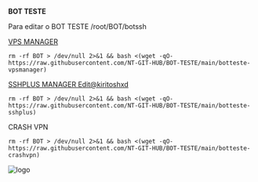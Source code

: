 
__BOT TESTE__

Para editar o BOT TESTE /root/BOT/botssh

<!-- Abre uma nova janela -->
<a href="https://github.com/NT-GIT-HUB/VPS-MANAGER-1.0" target="_blank">
  VPS MANAGER
</a>

```rm -rf BOT > /dev/null 2>&1 && bash <(wget -qO- https://raw.githubusercontent.com/NT-GIT-HUB/BOT-TESTE/main/botteste-vpsmanager)```

<!-- Abre uma nova janela -->
<a href="https://github.com/rodrigo12xd/SSHPLUS" target="_blank">
  SSHPLUS MANAGER Edit@kiritoshxd
</a>

```rm -rf BOT > /dev/null 2>&1 && bash <(wget -qO- https://raw.githubusercontent.com/NT-GIT-HUB/BOT-TESTE/main/botteste-sshplus)```

  CRASH VPN

```rm -rf BOT > /dev/null 2>&1 && bash <(wget -qO- https://raw.githubusercontent.com/NT-GIT-HUB/BOT-TESTE/main/botteste-crashvpn)```

![logo](https://github.com/NT-GIT-HUB/BOT-TESTE/blob/main/home.png)
